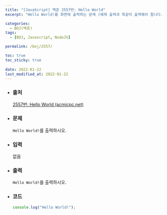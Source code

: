 ```yaml
---
title: "[JavaScript] 백준 2557번: Hello World"
excerpt: "Hello World!를 화면에 출력하는 문제 (예제 출력과 똑같이 출력해야 합니다.)"

categories:
  - BOJ(백준)
tags:
  - [BOJ, Javascript, NodeJS]

permalink: /boj/2557/

toc: true
toc_sticky: true
 
date: 2022-01-22
last_modified_at: 2022-01-22
---
```


- ### 출처

  [2557번: Hello World (acmicpc.net)](https://www.acmicpc.net/problem/2557)

- ### 문제

  ```Hello World!```를 출력하시오.

- ### 입력

  없음

- ### 출력

  ```Hello World!```를 출력하시오.

- ### 코드

  ```jsx
  console.log("Hello World!");
  ```

